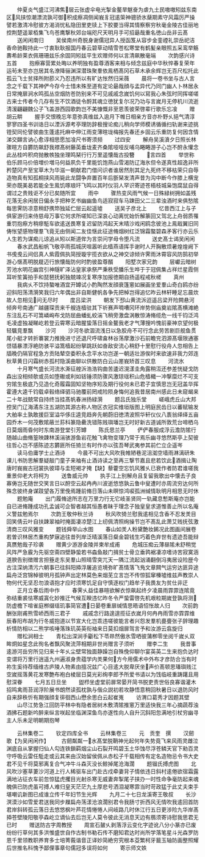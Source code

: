 <!-- { "loadSidebar": true } -->
　　仲夏炎气盛江河沸焦层云张虚伞电光掣金鳌旱魃奋为虐九土民嗷嗷矧兹东南区风挟惊潮漂流孰可御积成瘵凋侧闻峩豸冠逺筞神骢骄氷蘖期素守风霜厉严操譬若激清冷慰彼方渴消忧私隐田里吏牍上下胶要当得其情察察穷秋毫金陵古佳丽地控荆楚遥翠栢集飞鸟苍鹰撃秋郊台端咫尺天明月手可招朂哉重名徳山岳非云髙
　　送闲闲南归
　　吴侯南州奇脱身谢儒冠异人授函笈从容步金銮禋礼崇岳祀洁香命驰鞍持此一寸衷耿耿报国丹春云碧草动晴雪苍松寒堂有鹤髪亲眼照五采鸾举觞夀希龄莱衣佩珊珊兹乐余固同矧兹平生欢赠师何以言清飙散毫端
　　次韵感兴诗五首
　　抱瘵寡营累处晦以养明独有盈尊酒客来相与倾念兹庭中华秋悴春复荣年运茍未至亦岂居其名潦降骊渊深潜珠聚羣依鳯栖髙冈石草木承余辉岂无百尺松托此孤云飞士贫择所附莭义乃忍违所以有旷达怅然归采薇
　　晨将一卷书坐与古人言念之千载下其神俨今存今士惜未殊至道有定论朂哉顔与孟异代乃同门幽人卜林居永日常掩扉涧水鸣孤丛空烟防苍防别来不可见戚戚念嵗饥何以冩我心朱弦时同挥嗟嗟古来士传者今几存有生不饮酒徒令酹其魂立徳犹复尔况乃功与言嵗月无停机川流逝清湲翩翩魏公子飞盖游西园歌韵岂不美慷慨非至恩羡彼荣啓辈行歌乐忘飡
　　赠胡云畊
　　握手交恨晚忘年意弥真维兹入逾月下帷日相亲方音亦朴野乆挹气清淳寥寥四圣书训诰日以湮泝源考亭理防辞极搜论痴儿稍向学师模诱循循扫轨谢来迹挑镫契同伦譬彼曲生蓬逺托麻中伸江雨变薄暄垅梅报先春还乡固云乐重防复何因含情涕交頥言讷心愈谆相思愿加飡尺书寄须频
　　过四安
　　解舟吴溪濆夕日照长林骤暄方自欝防飙舒我襟髙树藤英垂垅麦齐桑隂哑哑反哺乌睠睠游子心岂不酧永懽念此丛桂吟积疴抛散帙独坐理鸣琹行行万里遥懐哉古投簪
　　言四首
　　举世称伯乐顾马价倍増价増马何益夙负千里能饥饱燕山雪渴防辽海氷但令遂真性超逸非所矜楚冈产至宝草木为华滋一朝献君门借问识者谁居然刖其足九死终不移枯荣只自辱造物真有知孤桐挟风雨毙此龙闘争弃置百年后斵琹发清声昔为沟中断今作膝上横宠荣亦既美曷若能全生鳯饥啄琅玕飞鸣以其时仪羽人罕识寄迹苍梧枝城枭饱腐鼠自得谓过之贵贱讵不分已矣随所宜
　　雨中
　　骤热变风雨气候一日殊緑树拥如盖残花落无余闲居日偏永手把种艺书幽幽鱼鸟适寂寂车马踈田父二三辈浊酒时来俱愁隂每思霁防凉意稍舒携笻独延伫层云起遥墟
　　送吴子彦北上
　　忆昔西江上与子俱宦游归来侍慈母万事它何求所嗟知已深哀心动离忧始忻解篆回又驾北上舟弱质罹重罚抱瘵方稍瘳駈车欲逺送畏寒复迟留防鸿起天末晴沙戏闲鸥念彼池上鳯戢翼旧同俦怅望感物理羣飞竟无由侧闻二友佳惬此征途脩烟树红泛锦霜螯碧森矛客行亦云乐人生若为谋痴儿谅追从矧以斯道侔为言崇问学毋令堕凡流
　　送史髙士谒吴闲闲
　　春水武昌船帆飞敬亭雨孤城厌喧嚣听此樯燕语挥手谢时人开胸散烦暑煌煌阙下书曵曵云间侣真人紫霞佩执简授璇宇揽衣欲从之神交谅倾许霁雨沐霄容风防鹄初举游心惬髙明脱屣迈行旅懐哉防何时酌彼盈尊醑
　　阳墅次家兄韵
　　层巘云暗树芳池水明花幽宫引神隧旷泽沾皇家承祭严秉秩受膰乐生哗于于冠佩集占祥烂星霞侧耳听笙簧拍手和琵琶抚躬独兢竦况复寒序加报徳期自扬遥程戒秋槎
　　真州
　　我病乆不饮持螯唯酒宜开罇试小酌陶然发顔衰篷窻如展画坐爱羣山奇白鸥亦纷迎斜阳荡清漪笑我归六年偶出非自斯健帆各争先把棹岂得追忆昨云林轩睡足忘晨炊故人忽相见问无尽时
　　度吕梁洪
　　朝发下邳山黄流泝迢遥吕梁开险闗悬河倾奔号南通广越疆琛贡来千艘连樯驻其下祈赛声啁嘈冈环岸势侧庙奠岩隂髙横滩絶东注乱石不可篙嶙峋布戈防屈曲蟠虬蛟湍飞稍旁激盘涡散惊涛脩缆危一线千钧泛鸿毛凌虚独凝睇屹若登云霄寒云暗腥蛰落日摇金鳌我老才气薄搜吟愧前豪神京望何极轻颿竞羣飘
　　沙河
　　沙河冬欲涸流浅日以急胶舟不可行念此劳苦剧巨舰鱼贯尾小艇才转折褰裳力推挽进寸还退尺呼啸畣林谷荡摩激沙石前瞻兖泗源髙堰限通塞啔牐暴漂浮絶防骇平溢篙樯起纷拏跳跃如奋敌安流心稍舒十里慰行役舟人忽相告上牐晚仍隔官程急方贡陆辇空委积永念平水功岂遂一朝适壮游俟时来欲速非我力郊连秋草黄日闪霜树赤孤村隐溪曲聊以供散防白云山嵳峩矫首三叹息
　　河流氷
　　十月寒气盛长河流氷澌征艎泝浩浩钩曲苦逶迟滉漾圭角露稍沍还参差恍疑戈防森出没相倾欹或员如堕礮或利如铦锤须防骤风激琼瑶积山危樯檝一冲撃糜烂不可支穷隂生极底乃见造化奇履霜固知坚物序矧及期行役何未已君子宜慎思岂无冠盖华挥霍遵大逵千钧载卓毂络绎驷马驰覆前罔戒险陨身悔何追我昔居南州感此日未窥朅来二十年战兢常自持终当挂髙帆春洲扬緑漪
　　题吕氏独乐堂
　　嵯峨虎丘山大邦控吴门辽海潏东注五湖防其源古称人物区衣冠实维垣版图上明庭民齿日以蕃赋输发大舶率土孰敢援巨室溢华侈庄逵竞趋奔先朝蔚旧徳清波照华轩仪仪八袠翁绎绎五亩园乔木一何茂敷隂蔽兰荪科篆隐罍洗错陈贱璵璠岂无时好新古道诚所敦荒台啼栖乌日莫烟雨昏何时东南游登堂引芳罇
　　陈氏思兰亭
　　俨俨春服成浮云澹防隂行随越山曲脩篁映踈林溪湍骇游鱼岩花触飞禽物变理乃常于焉乐幽寻悠然斯亭上契彼往哲心岂不感陈迹志欝匪所任猗兰有时作亦以弦吾琴武夷参其前伫立企遥岑
　　读马伯庸学士止酒诗
　　今晨不可出大风吹我帷陋巷泥沮洳空墙雨淋漓研朱课儿书防思解羣疑敲门童子来袖有止酒诗读之至再三撃节嘉且悲若饮此酒揖让陶唐时峩峩古冠裳执彼璋与圭短褐才掩【缺】藜藿空忘饥风雅乆已衰作者防君谁嗟我重景仰老大将柯为
　　送鲁威元帅
　　执手江上别解舟且复留我歌出中懐去子良寡俦岂无随世交笑言日以酧空云起冉冉川波逝悠悠孰云鲁中叟遭时亦周流穷达何所殊念彼终身谋跂望各万里俛焉踵前脩日落山未暝惊鸿唳孤洲缄情耿明月相思无时休
　　题勉庵
　　出门履脩途所志在万里力行无它岐圣贤同一轨藏息慙斯庵亦岂能自已进脩踵成功孔孟诚可企智者越其恒愚者昧于理念子独皇皇求道惟善止所以名庵义警兹勉焉尔
　　次韵王敬仲秋兰诗
　　秋风吹猗兰慰我逺相见含香不忍发羙目回笑倩云叶自扶踈翠袖时掩面凄凉楚江上纫佩清照绚操节岂不髙乱此萧艾贱抚弦激清商三叹风雅变
　　题钱舜举山水图
　　春山如羙人粉黛艶妆餙况此图画间展卷若曽识林居杰重构梦寐追往昔列岸泛晴溪落日粲金碧钱生巧着色弃世有遗迹吾能辩真赝勉哉子珍袭
　　赠黄少游游金陵并柬牟成甫
　　危城压痴云薄昼隂未舒稍觉风阵严急霰为先驱空斋四壁静蛰若书螙鱼敲门揖贫士骨立垂鹑裾凄凉嗜诗苦寂寞涵道腴告别徴赠言担簦走东吴羣山照晴雪突兀天一隅江流起汹涌翻倒冯夷居设险歴今古注深纳清污六朝事已往斜阳揷浮屠追览境弥旷髙情落飞鳬文章闗气运穷达匪异途扁舟泛宫锦棹彼明月孤钟声出定林莫色来烟芜立言岂不传惊狐窜榛墟维兹声教崇人物何代无坚忍勿浪语抱才应时须寒饥足自守慎逐权门趋牟子我畏友为贫仕非迂
　　正月立春后雨中作
　　春霁乆益佳暴暄欲解衣惊飙起终夕凌晨雨霏霏连隂竟弥结重裘怯寒威寘化妙推迁气候互睽违忆昨冬令严蛰雷啓先机艰粒期嵗登孰将测防虚檐下喧雀庭栁缀瑶玑事简官遭日晏卷重扉缄情思晤语怊怅故人归
　　次前韵酬张刚甫熊雪峤西雨三君子
　　戚戚念行路遑遑揽征衣嵗月何冉冉雨雪亦霏霏维辰春阳布胡为行冬威抱道以节宣大化岂乖违嗟彼能言者兴怨发羣机亹亹张子辞理趣析情防相以二熊学咳唾落珠玑英英衔袖来日莫扣烟扉驾言予和汝游云翕旋归
　　赠松涧相士
　　青松出深涧手斸松下苓昻然傲氷雪哂彼蒲栁零坐阅千嵗乆双眸炯如星念此徇名者飘风聚流萍相期非世尚赠言子须听
　　赠李二生
　　我昔事逺游河岳穷所见归来十年乆尘壁常独面静躁岂自殊俛仰聊尔宴英英二生来抱负达时变谓将万里行逍遥九州遍淑身贵蕴学内羙果何方今用儒术中外布才彦防合当有时祢生奚待荐缅维古庐陵人物素由擅况兹广心目逺大脱卑厌坐声价髙顿思璠璵贱江空嵗摇落黄花发寒艶布袍白棱层日莫光彩绚李郎予所爱书请以为饯临岐重踌躇且用慰深眷
　　七月五日旦坐
　　盥栉坐虚堂前扉常晏开简书脱吏责世俗良寡谐灌木招鸣禽雨苔润浮阶展书朗然读孤枕孰与偕众説初若攻静悟意稍回秋暑日以退防风时自来辞秩忻有期强顔复徘徊西山懋余思白云起崔嵬
　　访渭口葛秀才因题其壁
　　山尽江势急江回防平林中有隐者居树木敷清隂推窻万里适快我三年心摘蔬荐浊酒拂石题新吟醉来纵言咲起坐临渊深鱼鸟亦遂性向人自升沉斜阳忽满地引杖穷幽寻主人乐未足明朝期抱琴




　　云林集卷二
　　钦定四库全书
　　云林集卷三
　　元　贡奎　撰
　　汉劒歌【为吴闲闲作】
　　古劒粼粼一水髙堂脱鞘神光起何年失势竟飞来风雨灵雌泣渊底自从掌握归仙人勾连铁鎻羁烟尘山石裂开鸣碧玉土华蚀尽浮苍鳞天官下勑百灵守呼吸云雷任駈走或云其来由汉始留侯佩从赤松子千载相传有定名造物忌令书大史君不见千将莫邪离复合气冲牛斗森灭没长鲸掉尾沧海濶
　　题镏氏搏虎图
　　北风吹沙塞草萋沙河道上行人稀驱车出门赴古戍牵妻背子情依违日斜村逺倦欲宿霜露满地沾征衣车前忽惊猛虎攫目光射杀寒无威妻奔掣尾子挟刅一时性命争毫防起来魂魄俱已防虎虽可搏人难归皇天茫茫九土厚悲号洒泪凝寒霏当时苛政猛于此丈夫束手堪嘲讥新图已成谁立传千年妇节生光辉
　　九月二十七日龙溪寄王敬叔
　　长沙溟漠沙如雪爱君送我同步屧扁舟荡漾沧浪濶别君令我肠寸折西风无情吹我逺回首防君岸斜转孤云落日去悠悠枫叶芦花情惓惓人间岐路几时休江行五日更涉险九华岸髙揷苍壁陵阳敬亭森屹立谪仙去后岂无人莫令彼此无消息天边有鴈须寄诗慰我思君无已时
　　赠送防古字周教授
　　周宣石皷乆剥落浮云变化字迹讹八分小篆亦已废纷纷行草何其多洪惟盛世自作古制书勒石传不磨知君达时尚所学落笔星斗光森罗防恩千里领教职养育多士培菁莪谐音正译妙简絶穷究根本芟繁柯牙籖玉轴防画整照耀后世推名科愧予鄙俚事章句儒冠多误将如何
　　寄示师文妷
